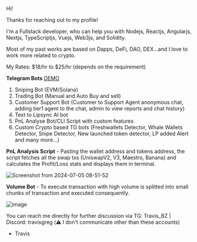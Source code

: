 Hi!

Thanks for reaching out to my profile!

I'm a Fullstack developer, who can help you with Nodejs, Reactjs, Angularjs, Nextjs, TypeScriptjs, Vuejs, Web3js, and Solidity.

Most of my past works are based on Dapps, DeFi, DAO, DEX...and I love to work more related to crypto.

My Rates: $18/hr to $25/hr (depends on the requirement)

**Telegram Bots** [DEMO](https://drive.google.com/drive/folders/1iDwVjJkbFJnldSrx2Tz3sb8NT8xTPZMM?usp=sharing)
1. Sniping Bot (EVM/Solana)
2. Trading Bot (Manual and Auto Buy and sell)
3. Customer Support Bot (Customer to Support Agent anonymous chat, adding tier1 agent to the chat, admin to view reports and chat history)
4. Text to Lipsync AI bot
5. PnL Analyse Bot/CLI Script with custom features
6. Custom Crypto based TG bots (Freshwallets Detector, Whale Wallets Detector, Snipe Detector, New launched token detector, LP added Alert and many more...)

**PnL Analysis Script** - Pasting the wallet address and tokens address, the script fetches all the swap txs (UniswapV2, V3, Maestro, Banana) and calculates the Profit/Loss stats and displays them in terminal.

![Screenshot from 2024-07-05 08-51-52](https://github.com/TrasherTravis/TrasherTravis/assets/69963432/f4ee4ac9-49f3-4afa-8775-4229d4780e1b)


**Volume Bot** - To execute transaction with high volume is splitted into small chunks of transaction and executed consequently.

   ![image](https://github.com/TrasherTravis/TrasherTravis/assets/69963432/7b76b97e-f6bf-4804-80e2-b74613f7c8d1)


You can reach me directly for further discussion via TG: Travis_BZ  | Discord: travisgreg (⚠️ I don't communicate other than these accounts)

- Travis

